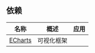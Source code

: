 ## 依赖
| 名称 | 概述 | 应用 |
| --- | ---- | ---- |
| [ECharts](https://echarts.apache.org/zh/index.html) | 可视化框架 |
 
